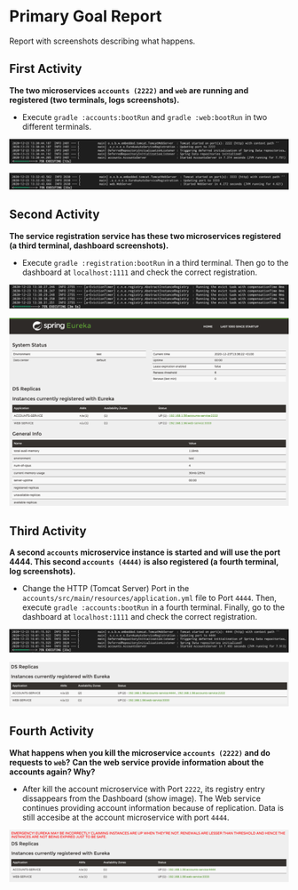 # Primary Goal Report

Report with screenshots describing what happens.

## First Activity

**The two microservices `accounts (2222)` and `web` are running and registered (two terminals, logs screenshots).**

* Execute `gradle :accounts:bootRun` and `gradle :web:bootRun` in two different terminals.

![Accounts Service](screenShots/accounts_service_running.png)

![Web Service](screenShots/web_service_running.png)

## Second Activity

**The service registration service has these two microservices registered (a third terminal, dashboard screenshots).**

* Execute `gradle :registration:bootRun`   in a third terminal. Then go to the dashboard at `localhost:1111` and check the correct registration.

![Registration Service](screenShots/registration_service_running.png)

![Registration Dashboard](screenShots/registration_dashboard.png)

## Third Activity

**A second `accounts` microservice instance is started and will use the port 4444. This second `accounts (4444)` is also registered (a fourth terminal, log screenshots).**

* Change the HTTP (Tomcat Server) Port in the `accounts/src/main/resources/application.yml` file to Port `4444`. Then, execute `gradle :accounts:bootRun`   in a fourth terminal. Finally, go to the dashboard at `localhost:1111` and check the correct registration.

![Accounts 2 Service](screenShots/accounts2_service_running.png)

![Registration Dashboard 2](screenShots/dashboard_twoAccountsServices.png)

## Fourth Activity

**What happens when you kill the microservice `accounts (2222)` and do requests to `web`?**
**Can the web service provide information about the accounts again? Why?**

* After kill the account microservice with Port `2222`, its registry entry dissappears from the Dashboard (show image). The Web service continues providing account information because of replication. Data is still accesibe at the account microservice with port `4444`.

![Registration Dashboard One Killed](screenShots/dashboard_firstAccountService_killed.png)

